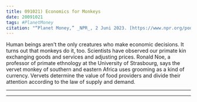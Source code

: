 ```yaml
---
title: 091021) Economics for Monkeys
date: 20091021
tags: #PlanetMoney
citation: "“Planet Money,” _NPR_, 2 Juni 2023. [https://www.npr.org/podcasts/510289/planet-money](https://www.npr.org/podcasts/510289/planet-money) (diakses 4 Juni 2023)."
---
```


Human beings aren't the only creatures who make economic decisions. It turns out that monkeys do it, too. Scientists have observed our primate kin exchanging goods and services and adjusting prices. Ronald Noe, a professor of primate ethnology at the University of Strasbourg, says the vervet monkey of southern and eastern Africa uses grooming as a kind of currency. Vervets determine the value of food providers and divide their attention according to the law of supply and demand.

----



----
